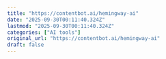 ```yaml
---
title: "https://contentbot.ai/hemingway-ai"
date: "2025-09-30T00:11:40.324Z"
lastmod: "2025-09-30T00:11:40.324Z"
categories: ["AI tools"]
original_url: "https://contentbot.ai/hemingway-ai"
draft: false
---
```

